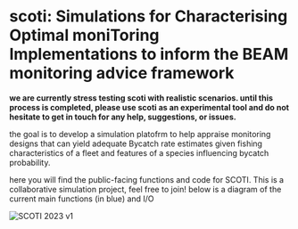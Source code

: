 # scoti: Simulations for Characterising Optimal moniToring Implementations to inform the BEAM monitoring advice framework


**we are currently stress testing scoti with realistic scenarios. until this process is completed, please use scoti as an experimental tool and do not hesitate to get in touch for any help, suggestions, or issues.**


the goal is to develop a simulation platofrm to help appraise monitoring designs that can yield adequate Bycatch rate estimates given fishing characteristics of a fleet and features of a species influencing bycatch probability.


here you will find the public-facing functions and code for SCOTI. This is a collaborative simulation project, feel free to join! 
below is a diagram of the current main functions (in blue) and I/O


![SCOTI 2023 v1](https://github.com/dlusseau/scoti/assets/31443588/64ab938c-2818-4c24-bde3-858ab026514a)
